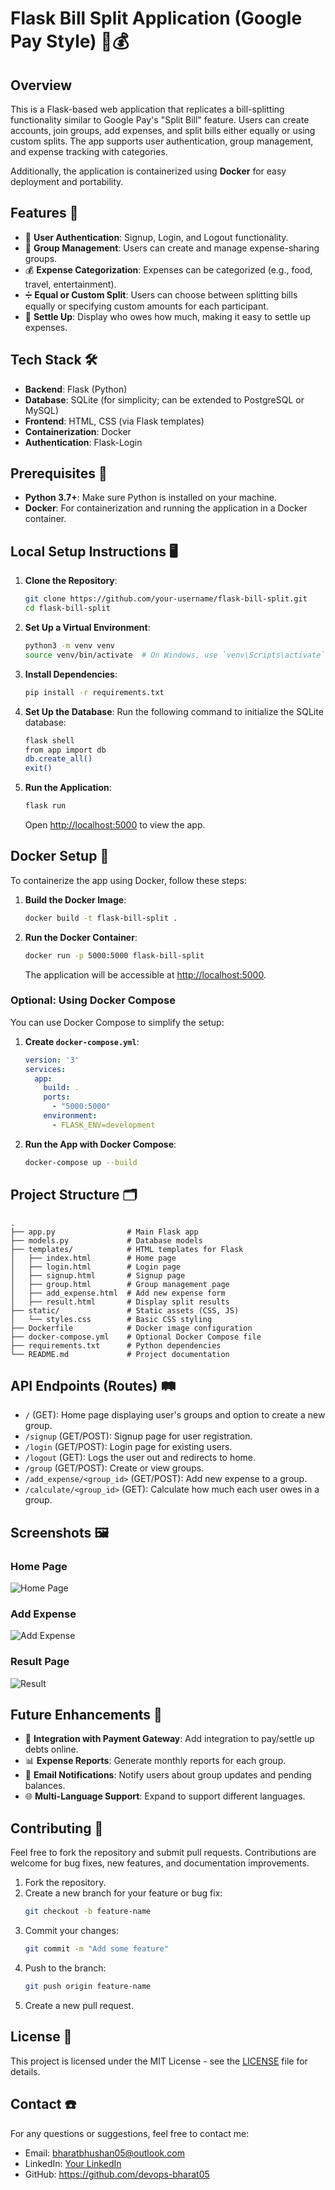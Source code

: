 # Flask Bill Split Application (Google Pay Style) 🧾💰

## Overview

This is a Flask-based web application that replicates a bill-splitting functionality similar to Google Pay's "Split Bill" feature. Users can create accounts, join groups, add expenses, and split bills either equally or using custom splits. The app supports user authentication, group management, and expense tracking with categories.

Additionally, the application is containerized using **Docker** for easy deployment and portability.

## Features 🚀
- 👤 **User Authentication**: Signup, Login, and Logout functionality.
- 👥 **Group Management**: Users can create and manage expense-sharing groups.
- 💰 **Expense Categorization**: Expenses can be categorized (e.g., food, travel, entertainment).
- ➗ **Equal or Custom Split**: Users can choose between splitting bills equally or specifying custom amounts for each participant.
- 💸 **Settle Up**: Display who owes how much, making it easy to settle up expenses.

## Tech Stack 🛠️
- **Backend**: Flask (Python)
- **Database**: SQLite (for simplicity; can be extended to PostgreSQL or MySQL)
- **Frontend**: HTML, CSS (via Flask templates)
- **Containerization**: Docker
- **Authentication**: Flask-Login

## Prerequisites 📝
- **Python 3.7+**: Make sure Python is installed on your machine.
- **Docker**: For containerization and running the application in a Docker container.

## Local Setup Instructions 🖥️

1. **Clone the Repository**:
   ```bash
   git clone https://github.com/your-username/flask-bill-split.git
   cd flask-bill-split
   ```

2. **Set Up a Virtual Environment**:
   ```bash
   python3 -m venv venv
   source venv/bin/activate  # On Windows, use `venv\Scripts\activate`
   ```

3. **Install Dependencies**:
   ```bash
   pip install -r requirements.txt
   ```

4. **Set Up the Database**:
   Run the following command to initialize the SQLite database:
   ```bash
   flask shell
   from app import db
   db.create_all()
   exit()
   ```

5. **Run the Application**:
   ```bash
   flask run
   ```
   Open [http://localhost:5000](http://localhost:5000) to view the app.

## Docker Setup 🐋

To containerize the app using Docker, follow these steps:

1. **Build the Docker Image**:
   ```bash
   docker build -t flask-bill-split .
   ```

2. **Run the Docker Container**:
   ```bash
   docker run -p 5000:5000 flask-bill-split
   ```

   The application will be accessible at [http://localhost:5000](http://localhost:5000).

### Optional: Using Docker Compose

You can use Docker Compose to simplify the setup:

1. **Create `docker-compose.yml`**:
   ```yaml
   version: '3'
   services:
     app:
       build: .
       ports:
         - "5000:5000"
       environment:
         - FLASK_ENV=development
   ```

2. **Run the App with Docker Compose**:
   ```bash
   docker-compose up --build
   ```

## Project Structure 🗂️

```
.
├── app.py                # Main Flask app
├── models.py             # Database models
├── templates/            # HTML templates for Flask
│   ├── index.html        # Home page
│   ├── login.html        # Login page
│   ├── signup.html       # Signup page
│   ├── group.html        # Group management page
│   ├── add_expense.html  # Add new expense form
│   ├── result.html       # Display split results
├── static/               # Static assets (CSS, JS)
│   └── styles.css        # Basic CSS styling
├── Dockerfile            # Docker image configuration
├── docker-compose.yml    # Optional Docker Compose file
├── requirements.txt      # Python dependencies
└── README.md             # Project documentation
```

## API Endpoints (Routes) 🛤️

- `/` (GET): Home page displaying user's groups and option to create a new group.
- `/signup` (GET/POST): Signup page for user registration.
- `/login` (GET/POST): Login page for existing users.
- `/logout` (GET): Logs the user out and redirects to home.
- `/group` (GET/POST): Create or view groups.
- `/add_expense/<group_id>` (GET/POST): Add new expense to a group.
- `/calculate/<group_id>` (GET): Calculate how much each user owes in a group.

## Screenshots 🖼️
### Home Page
![Home Page](./screenshots/homepage.png)

### Add Expense
![Add Expense](./screenshots/add_expense.png)

### Result Page
![Result](./screenshots/result.png)

## Future Enhancements 🚀
- 🔄 **Integration with Payment Gateway**: Add integration to pay/settle up debts online.
- 📊 **Expense Reports**: Generate monthly reports for each group.
- 📧 **Email Notifications**: Notify users about group updates and pending balances.
- 🌐 **Multi-Language Support**: Expand to support different languages.

## Contributing 🤝
Feel free to fork the repository and submit pull requests. Contributions are welcome for bug fixes, new features, and documentation improvements.

1. Fork the repository.
2. Create a new branch for your feature or bug fix:
   ```bash
   git checkout -b feature-name
   ```
3. Commit your changes:
   ```bash
   git commit -m "Add some feature"
   ```
4. Push to the branch:
   ```bash
   git push origin feature-name
   ```
5. Create a new pull request.

## License 📄

This project is licensed under the MIT License - see the [LICENSE](LICENSE) file for details.

## Contact ☎️

For any questions or suggestions, feel free to contact me:
- Email: bharatbhushan05@outlook.com
- LinkedIn: [Your LinkedIn](https://linkedin.com/in/yourusername)
- GitHub: https://github.com/devops-bharat05

